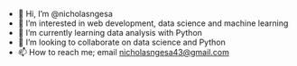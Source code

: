 - 👋 Hi, I’m @nicholasngesa
- 👀 I’m interested in web development, data science and machine learning
- 🌱 I’m currently learning data analysis with Python
- 💞️ I’m looking to collaborate on data science and Python
- 📫 How to reach me; email nicholasngesa43@gmail.com

<!---
nicholasngesa/nicholasngesa is a ✨ special ✨ repository because its `README.md` (this file) appears on your GitHub profile.
You can click the Preview link to take a look at your changes.
--->

